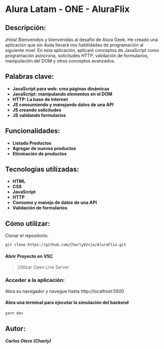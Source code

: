 # Alura Latam - ONE - AluraFlix

## Descripción:

¡Hola! Bienvenidos y bienvenidas al desafío de Alura Geek. He creado una aplicación que sin duda llevará mis habilidades de programación al siguiente nivel. En esta aplicación, aplicaré conceptos de JavaScript como programación asíncrona, solicitudes HTTP, validación de formularios, manipulación del DOM y otros conceptos avanzados.

## Palabras clave:

- **JavaScript para web: crea páginas dinámicas**
- **JavaScript: manipulando elementos en el DOM**
- **HTTP: La base de internet**
- **JS consumiendo y manejando datos de una API**
- **JS creando solicitudes**
- **JS validando formularios**

## Funcionalidades:

- **Listado Productos**
- **Agregar de nuevos productos**
- **Eliminación de productos**
## Tecnologías utilizadas:

- **HTML**
- **CSS**
- **JavaScript**
- **HTTP**
- **Consumo y manejo de datos de una API**
- **Validación de formularios**

## Cómo utilizar:

Clonar el repositorio:

```bash
git clone https://github.com/Charly92cjo/AluraFlix.git
```


#### Abrir Proyecto en VSC

> Utilizar Open Live Server

### Acceder a la aplicación:

Abra su navegador y navegue hasta http://localhost:5500

#### Abra una terminal para ejecutar la simulación del backend

```bash
yarn dev
```

## Autor:

***Carlos Otero (Charly)***

